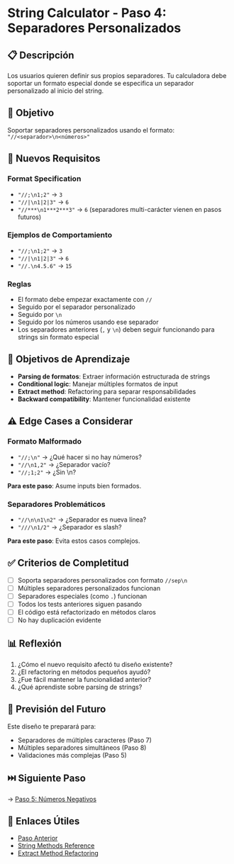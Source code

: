 # String Calculator - Paso 4: Separadores Personalizados

## 📋 Descripción

Los usuarios quieren definir sus propios separadores. Tu calculadora debe soportar un formato especial donde se especifica un separador personalizado al inicio del string.

## 🎯 Objetivo

Soportar separadores personalizados usando el formato: `"//<separador>\n<números>"`

## 📝 Nuevos Requisitos

### Format Specification
- `"//;\n1;2"` → `3`
- `"//|\n1|2|3"` → `6`  
- `"//***\n1***2***3"` → `6` (separadores multi-carácter vienen en pasos futuros)

### Ejemplos de Comportamiento
- `"//;\n1;2"` → `3`
- `"//|\n1|2|3"` → `6`
- `"//.\n4.5.6"` → `15`

### Reglas
- El formato debe empezar exactamente con `//`
- Seguido por el separador personalizado
- Seguido por `\n`
- Seguido por los números usando ese separador
- Los separadores anteriores (`,` y `\n`) deben seguir funcionando para strings sin formato especial

## 🎯 Objetivos de Aprendizaje

- **Parsing de formatos**: Extraer información estructurada de strings
- **Conditional logic**: Manejar múltiples formatos de input
- **Extract method**: Refactoring para separar responsabilidades
- **Backward compatibility**: Mantener funcionalidad existente

## ⚠️ Edge Cases a Considerar

### Formato Malformado
- `"//;\n"` → ¿Qué hacer si no hay números?
- `"//\n1,2"` → ¿Separador vacío?
- `"//;1;2"` → ¿Sin \n?

**Para este paso**: Asume inputs bien formados.

### Separadores Problemáticos
- `"//\n\n1\n2"` → ¿Separador es nueva línea?
- `"///\n1/2"` → ¿Separador es slash?

**Para este paso**: Evita estos casos complejos.

## ✅ Criterios de Completitud

- [ ] Soporta separadores personalizados con formato `//sep\n`
- [ ] Múltiples separadores personalizados funcionan
- [ ] Separadores especiales (como `.`) funcionan
- [ ] Todos los tests anteriores siguen pasando
- [ ] El código está refactorizado en métodos claros
- [ ] No hay duplicación evidente

## 📊 Reflexión

1. ¿Cómo el nuevo requisito afectó tu diseño existente?
2. ¿El refactoring en métodos pequeños ayudó?
3. ¿Fue fácil mantener la funcionalidad anterior?
4. ¿Qué aprendiste sobre parsing de strings?

## 🚀 Previsión del Futuro

Este diseño te preparará para:
- Separadores de múltiples caracteres (Paso 7)
- Múltiples separadores simultáneos (Paso 8)
- Validaciones más complejas (Paso 5)

## ⏭️ Siguiente Paso

→ [Paso 5: Números Negativos](./step-5.md)

## 🔗 Enlaces Útiles

- [Paso Anterior](./step-3.md)
- [String Methods Reference](https://developer.mozilla.org/es/docs/Web/JavaScript/Reference/Global_Objects/String)
- [Extract Method Refactoring](../../refactoring/guide.md)
